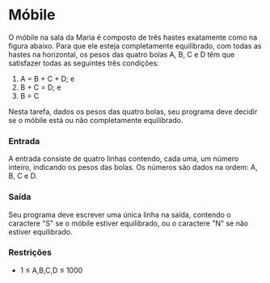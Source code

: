 # Móbile #
O móbile na sala da Maria é composto de três hastes exatamente como na figura abaixo. Para que ele esteja completamente equilibrado, com todas as hastes na horizontal, os pesos das quatro bolas A, B, C e D têm que satisfazer todas as seguintes três condições:

1. A = B + C + D; e
2. B + C = D; e
3. B = C

Nesta tarefa, dados os pesos das quatro bolas, seu programa deve decidir se o móbile está ou não completamente equilibrado.

### Entrada ###
A entrada consiste de quatro linhas contendo, cada uma, um número inteiro, indicando os pesos das bolas. Os números são dados na ordem: A, B, C e D.

### Saída ###
Seu programa deve escrever uma única linha na saída, contendo o caractere "S" se o móbile estiver equilibrado, ou o caractere "N" se não estiver equilibrado.

### Restrições ###
- 1 ≤ A,B,C,D ≤ 1000